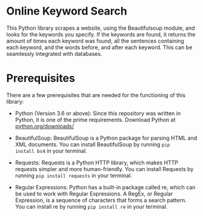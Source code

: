 # Online Keyword Search

This Python library scrapes a website, using the Beautifulsoup module, and looks for the keywords you specify. If the keywords are found, it returns the amount of times each keyword was found, all the sentences containing each keyword, and the words before, and after each keyword. This can be seamlessly integrated with databases.

# Prerequisites

There are a few prerequisites that are needed for the functioning of this library:

-   Python (Version 3.6 or above): Since this repository was written in Python, it is one of the prime requirements. Download Python at [python.org/downloads/](https://www.python.org/downloads/)

-   BeautifulSoup: BeautifulSoup is a Python package for parsing HTML and XML documents. You can install BeautifulSoup by running <code>pip install bs4</code> in your terminal.

-   Requests: Requests is a Python HTTP library, which makes HTTP requests simpler and more human-friendly. You can install Requests by running <code>pip install requests</code> in your terminal.

-   Regular Expressions: Python has a built-in package called re, which can be used to work with Regular Expressions. A RegEx, or Regular Expression, is a sequence of characters that forms a search pattern. You can install re by running <code>pip install re</code> in your terminal.
